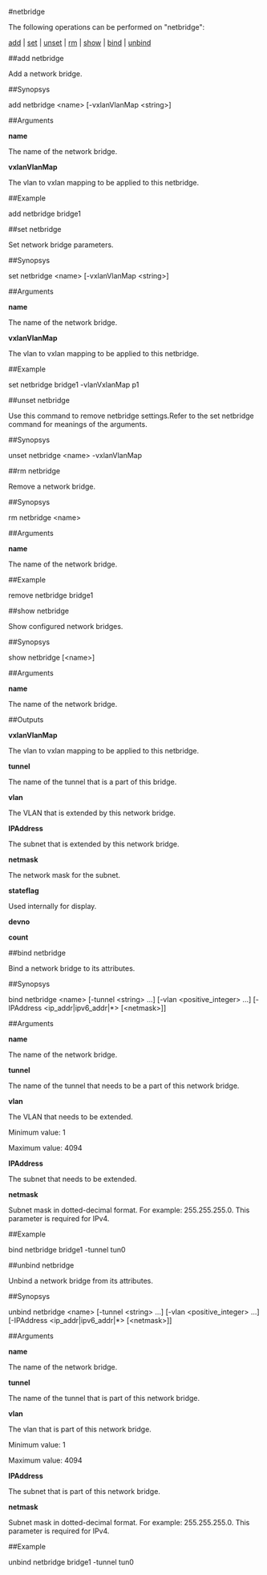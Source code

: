 #netbridge

The following operations can be performed on "netbridge":


[add](#add-netbridge) | [set](#set-netbridge) | [unset](#unset-netbridge) | [rm](#rm-netbridge) | [show](#show-netbridge) | [bind](#bind-netbridge) | [unbind](#unbind-netbridge)

##add netbridge

Add a network bridge.


##Synopsys

add netbridge &lt;name> [-vxlanVlanMap &lt;string>]


##Arguments

<b>name</b>
The name of the network bridge.

<b>vxlanVlanMap</b>
The vlan to vxlan mapping to be applied to this netbridge.



##Example

add netbridge bridge1

##set netbridge

Set network bridge parameters.


##Synopsys

set netbridge &lt;name> [-vxlanVlanMap &lt;string>]


##Arguments

<b>name</b>
The name of the network bridge.

<b>vxlanVlanMap</b>
The vlan to vxlan mapping to be applied to this netbridge.



##Example

set netbridge bridge1 -vlanVxlanMap p1

##unset netbridge

Use this command to remove  netbridge settings.Refer to the set  netbridge command for meanings of the arguments.


##Synopsys

unset netbridge &lt;name> -vxlanVlanMap


##rm netbridge

Remove a network bridge.


##Synopsys

rm netbridge &lt;name>


##Arguments

<b>name</b>
The name of the network bridge.



##Example

remove netbridge bridge1

##show netbridge

Show configured network bridges.


##Synopsys

show netbridge [&lt;name>]


##Arguments

<b>name</b>
The name of the network bridge.



##Outputs

<b>vxlanVlanMap</b>
The vlan to vxlan mapping to be applied to this netbridge.

<b>tunnel</b>
The name of the tunnel that is a part of this bridge.

<b>vlan</b>
The VLAN that is extended by this network bridge.

<b>IPAddress</b>
The subnet that is extended by this network bridge.

<b>netmask</b>
The network mask for the subnet.

<b>stateflag</b>
Used internally for display.

<b>devno</b>

<b>count</b>



##bind netbridge

Bind a network bridge to its attributes.


##Synopsys

bind netbridge &lt;name> [-tunnel &lt;string> ...] [-vlan &lt;positive_integer> ...] [-IPAddress &lt;ip_addr|ipv6_addr|*>  [&lt;netmask>]]


##Arguments

<b>name</b>
The name of the network bridge.

<b>tunnel</b>
The name of the tunnel that needs to be a part of this network bridge.

<b>vlan</b>
The VLAN that needs to be extended.
Minimum value: 1
Maximum value: 4094

<b>IPAddress</b>
The subnet that needs to be extended.

<b>netmask</b>
Subnet mask in dotted-decimal format. For example: 255.255.255.0. This parameter is required for IPv4.



##Example

bind netbridge bridge1 -tunnel tun0

##unbind netbridge

Unbind a network bridge from its attributes.


##Synopsys

unbind netbridge &lt;name> [-tunnel &lt;string> ...] [-vlan &lt;positive_integer> ...] [-IPAddress &lt;ip_addr|ipv6_addr|*>  [&lt;netmask>]]


##Arguments

<b>name</b>
The name of the network bridge.

<b>tunnel</b>
The name of the tunnel that is part of this network bridge.

<b>vlan</b>
The vlan that is part of this network bridge.
Minimum value: 1
Maximum value: 4094

<b>IPAddress</b>
The subnet that is part of this network bridge.

<b>netmask</b>
Subnet mask in dotted-decimal format. For example: 255.255.255.0. This parameter is required for IPv4.



##Example

unbind netbridge bridge1 -tunnel tun0

